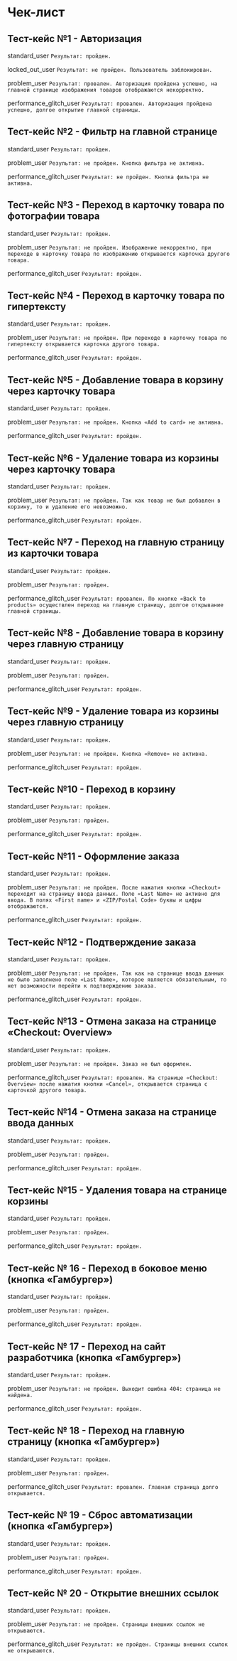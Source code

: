 # Чек-лист

## Тест-кейс №1 - Авторизация 
standard_user
`Результат: пройден.`

locked_out_user
`Результат: не пройден. Пользователь заблокирован.` 

problem_user
`Результат: провален. Авторизация пройдена успешно, на главной странице изображения товаров отображаются некорректно.` 

performance_glitch_user
`Результат: провален. Авторизация пройдена успешно, долгое открытие главной страницы.` 

## Тест-кейс №2 - Фильтр на главной странице  
standard_user
`Результат: пройден.`

problem_user
`Результат: не пройден. Кнопка фильтра не активна.` 

performance_glitch_user
`Результат: не пройден. Кнопка фильтра не активна.` 

## Тест-кейс №3 - Переход в карточку товара по фотографии товара
standard_user
`Результат: пройден.`

problem_user
`Результат: не пройден. Изображение некорректно, при переходе в карточку товара по изображению открывается карточка другого товара.` 

performance_glitch_user
`Результат: пройден.` 

## Тест-кейс №4 - Переход в карточку товара по гипертексту 
standard_user
`Результат: пройден.`

problem_user
`Результат: не пройден. При переходе в карточку товара по гипертексту открывается карточка другого товара.` 

performance_glitch_user
`Результат: пройден.` 

## Тест-кейс №5 - Добавление товара в корзину через карточку товара 
standard_user
`Результат: пройден.`

problem_user
`Результат: не пройден. Кнопка «Add to card» не активна.` 

performance_glitch_user
`Результат: пройден.` 

## Тест-кейс №6 - Удаление товара из корзины через карточку товара 
standard_user
`Результат: пройден.`

problem_user
`Результат: не пройден. Так как товар не был добавлен в корзину, то и удаление его невозможно.` 

performance_glitch_user
`Результат: пройден.` 

## Тест-кейс №7 - Переход на главную страницу из карточки товара 
standard_user
`Результат: пройден.`

problem_user
`Результат: пройден.` 

performance_glitch_user
`Результат: провален. По кнопке «Back to products» осуществлен переход на главную страницу, долгое открывание главной страницы.` 

## Тест-кейс №8 - Добавление товара в корзину через главную страницу
standard_user
`Результат: пройден.`

problem_user
`Результат: пройден.` 

performance_glitch_user
`Результат: пройден.` 

## Тест-кейс №9 - Удаление товара из корзины через главную страницу 
standard_user
`Результат: пройден.`

problem_user
`Результат: не пройден. Кнопка «Remove» не активна.` 

performance_glitch_user
`Результат: пройден.` 

## Тест-кейс №10 - Переход в корзину
standard_user
`Результат: пройден.`

problem_user
`Результат: пройден.` 

performance_glitch_user
`Результат: пройден.` 

## Тест-кейс №11 - Оформление заказа
standard_user
`Результат: пройден.`

problem_user
`Результат: не пройден. После нажатия кнопки «Checkout» переходит на страницу ввода данных. Поле «Last Name» не активно для ввода. В полях «First name» и «ZIP/Postal Code» буквы и цифры отображаются.`

performance_glitch_user
`Результат: пройден.` 

## Тест-кейс №12 - Подтверждение заказа
standard_user
`Результат: пройден.`

problem_user
`Результат: не пройден. Так как на странице ввода данных не было заполнено поле «Last Name», которое является обязательным, то нет возможности перейти к подтверждению заказа.` 

performance_glitch_user
`Результат: пройден.` 

## Тест-кейс №13 - Отмена заказа на странице «Checkout: Overview»
standard_user
`Результат: пройден.`

problem_user
`Результат: не пройден. Заказ не был оформлен.` 

performance_glitch_user
`Результат: провален. На странице «Checkout: Overview» после нажатия кнопки «Cancel», открывается страница с карточкой другого товара.` 

## Тест-кейс №14 - Отмена заказа на странице ввода данных 
standard_user
`Результат: пройден.`

problem_user
`Результат: пройден.` 

performance_glitch_user
`Результат: пройден.` 

## Тест-кейс №15 - Удаления товара на странице корзины 
standard_user
`Результат: пройден.`

problem_user
`Результат: пройден.` 

performance_glitch_user
`Результат: пройден.` 

## Тест-кейс № 16 - Переход в боковое меню (кнопка «Гамбургер»)   
standard_user
`Результат: пройден.`

problem_user
`Результат: пройден.` 

performance_glitch_user
`Результат: пройден.` 

## Тест-кейс № 17 - Переход на сайт разработчика (кнопка «Гамбургер»)  
standard_user
`Результат: пройден.`

problem_user
`Результат: не пройден. Выходит ошибка 404: страница не найдена.` 

performance_glitch_user
`Результат: пройден.` 

## Тест-кейс № 18 - Переход на главную страницу (кнопка «Гамбургер»)  
standard_user
`Результат: пройден.`

problem_user
`Результат: пройден.` 

performance_glitch_user
`Результат: провален. Главная страница долго открывается.` 

## Тест-кейс № 19 - Сброс автоматизации (кнопка «Гамбургер»)  
standard_user
`Результат: пройден.`

problem_user
`Результат: пройден.` 

performance_glitch_user
`Результат: пройден.` 

## Тест-кейс № 20 - Открытие внешних ссылок  
standard_user
`Результат: пройден.`

problem_user
`Результат: не пройден. Страницы внешних ссылок не открываются.` 

performance_glitch_user
`Результат: не пройден. Страницы внешних ссылок не открываются.` 
